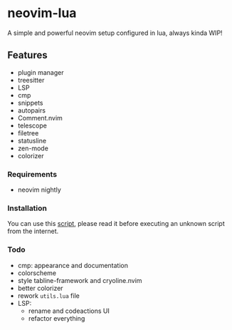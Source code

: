 # neovim-lua

A simple and powerful neovim setup configured in lua, always kinda WIP!

## Features

- plugin manager
- treesitter
- LSP
- cmp
- snippets
- autopairs
- Comment.nvim
- telescope
- filetree
- statusline
- zen-mode
- colorizer

### Requirements

- neovim nightly

### Installation

You can use this [script](https://github.com/jasper-schnabel/dotfiles/blob/main/.local/share/bin/installation/install-neovim), please read it before executing an unknown script from the internet.

### Todo

- cmp: appearance and documentation
- colorscheme
- style tabline-framework and cryoline.nvim
- better colorizer
- rework `utils.lua` file
- LSP:
  - rename and codeactions UI
  - refactor everything
